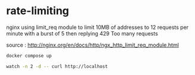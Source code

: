 # rate-limiting

nginx using limit_req module to limit 10MB of addresses to 12 requests per minute with a burst of 5 then replying 429 Too many requests

source : http://nginx.org/en/docs/http/ngx_http_limit_req_module.html

```bash
docker compose up
```

```bash
watch -n 2 -d -- curl http://localhost
```